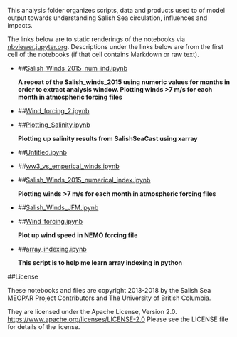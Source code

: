 This analysis folder organizes scripts, data and products used to  of model output towards understanding Salish Sea circulation, influences and impacts.

The links below are to static renderings of the notebooks via
[nbviewer.jupyter.org](https://nbviewer.jupyter.org/).
Descriptions under the links below are from the first cell of the notebooks
(if that cell contains Markdown or raw text).

* ##[Salish_Winds_2015_num_ind.ipynb](https://nbviewer.jupyter.org/urls/bitbucket.org/midoss/analysis-rachael/raw/default/notebooks/learning/Salish_Winds_2015_num_ind.ipynb)  
    
    **A repeat of the Salish_winds_2015 using numeric values for months in order to extract analysis window. Plotting winds >7 m/s for each month in atmospheric forcing files**  

* ##[Wind_forcing_2.ipynb](https://nbviewer.jupyter.org/urls/bitbucket.org/midoss/analysis-rachael/raw/default/notebooks/learning/Wind_forcing_2.ipynb)  
    
* ##[Plotting_Salinity.ipynb](https://nbviewer.jupyter.org/urls/bitbucket.org/midoss/analysis-rachael/raw/default/notebooks/learning/Plotting_Salinity.ipynb)  
    
    **Plotting up salinity results from SalishSeaCast using xarray**  

* ##[Untitled.ipynb](https://nbviewer.jupyter.org/urls/bitbucket.org/midoss/analysis-rachael/raw/default/notebooks/learning/Untitled.ipynb)  
    
* ##[ww3_vs_emperical_winds.ipynb](https://nbviewer.jupyter.org/urls/bitbucket.org/midoss/analysis-rachael/raw/default/notebooks/learning/ww3_vs_emperical_winds.ipynb)  
    
* ##[Salish_Winds_2015_numerical_index.ipynb](https://nbviewer.jupyter.org/urls/bitbucket.org/midoss/analysis-rachael/raw/default/notebooks/learning/Salish_Winds_2015_numerical_index.ipynb)  
    
    **Plotting winds >7 m/s for each month in atmospheric forcing files**  

* ##[Salish_Winds_JFM.ipynb](https://nbviewer.jupyter.org/urls/bitbucket.org/midoss/analysis-rachael/raw/default/notebooks/learning/Salish_Winds_JFM.ipynb)  
    
* ##[Wind_forcing.ipynb](https://nbviewer.jupyter.org/urls/bitbucket.org/midoss/analysis-rachael/raw/default/notebooks/learning/Wind_forcing.ipynb)  
    
    **Plot up wind speed in NEMO forcing file**  

* ##[array_indexing.ipynb](https://nbviewer.jupyter.org/urls/bitbucket.org/midoss/analysis-rachael/raw/default/notebooks/learning/array_indexing.ipynb)  
    
    **This script is to help me learn array indexing in python**  


##License

These notebooks and files are copyright 2013-2018
by the Salish Sea MEOPAR Project Contributors
and The University of British Columbia.

They are licensed under the Apache License, Version 2.0.
https://www.apache.org/licenses/LICENSE-2.0
Please see the LICENSE file for details of the license.

